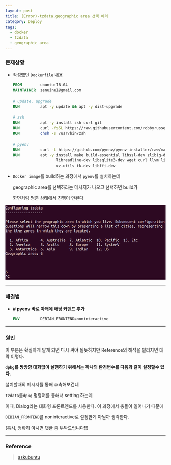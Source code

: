 ```yaml
---
layout: post
title: (Error)-tzdata,geographic area 선택 에러
category: Deploy
tags:
  - docker
  - tzdata
  - geographic area
---
```




### 문제상황

- 작성했던 `Dockerfile` 내용

  ```dockerfile
  FROM        ubuntu:18.04
  MAINTAINER  zenuine1@gmail.com
  
  # update, upgrade
  RUN         apt -y update && apt -y dist-upgrade
  
  # zsh
  RUN         apt -y install zsh curl git
  RUN         curl -fsSL https://raw.githubusercontent.com/robbyrussell/oh-my-zsh/master/tools/install.sh | bash
  RUN         chsh -s /usr/bin/zsh
  
  # pyenv
  RUN         curl -L https://github.com/pyenv/pyenv-installer/raw/master/bin/pyenv-installer | bash
  RUN         apt -y install make build-essential libssl-dev zlib1g-dev libbz2-dev \
                     libreadline-dev libsqlite3-dev wget curl llvm libncurses5-dev                        libncursesw5-dev \
                     xz-utils tk-dev libffi-dev
  ```


- `Docker image`를 build하는 과정에서 `pyenv`를 설치하는데 

  geographic area를 선택하라는 메시지가 나오고 선택하면 build가 

  화면처럼 멈춘 상태에서 진행이 안된다

![dockertzdata](/assets/docker/dockertzdata.png)

------



### 해결법

- **# pyenv 바로 아래에 해당 커맨드 추가**

  ```dockerfile
  ENV         DEBIAN_FRONTEND=noninteractive
  ```


------



### 원인

이 부분은 확실하게 알게 되면 다시 써야 될듯하지만 Reference의 해석을 빌리자면 대략 이렇다.

**`dpkg`를 쌍방향 대화없이 실행하기 위해서는 하나의 환경변수를 다음과 같이 설정할수 있다.**

설치할때의 메시지를 통해 추측해보건데

`tzdata`를`dpkg` 명령어를 통해서 setting 하는데

이때, Dialog라는 대화형 프론트엔드를 사용한다. 이 과정에서 충돌이 일어나기 때문에

`DEBIAN_FRONTEND`를 noninteractive로 설정한게 아닐까 생각한다.

(혹시, 정확히 아시면 댓글 좀 부탁드립니다!!)



---

### Reference

> [askubuntu](https://askubuntu.com/questions/909277/avoiding-user-interaction-with-tzdata-when-installing-certbot-in-a-docker-contai)

